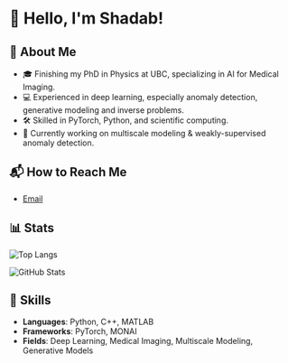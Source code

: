 # 👋 Hello, I'm Shadab!

## 🧠 About Me

- 🎓 Finishing my PhD in Physics at UBC, specializing in AI for Medical Imaging.
- 💻 Experienced in deep learning, especially anomaly detection, generative modeling and inverse problems.
- 🛠️ Skilled in PyTorch, Python, and scientific computing.
- 🌱 Currently working on multiscale modeling & weakly-supervised anomaly detection.

## 📬 How to Reach Me

- [Email](mailto:shadab.ahamed@hotmail.com)

## 📊 Stats

![Top Langs](https://github-readme-stats.vercel.app/api/top-langs/?username=ahxmeds&layout=compact&theme=dark)

![GitHub Stats](https://github-readme-stats.vercel.app/api?username=ahxmeds&show_icons=true&theme=default)

## 🧠 Skills

- **Languages**: Python, C++, MATLAB
- **Frameworks**: PyTorch, MONAI
- **Fields**: Deep Learning, Medical Imaging, Multiscale Modeling, Generative Models

